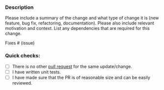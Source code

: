 ### Description

Please include a summary of the change and what type of change it is (new feature, bug fix, refactoring, documentation).
Please also include relevant motivation and context.
List any dependencies that are required for this change.

Fixes # (issue)

### Quick checks:

- [ ] There is no other [pull request](https://github.com/devarispbrown/conduit-processor-sql/pulls) for the same update/change.
- [ ] I have written unit tests.
- [ ] I have made sure that the PR is of reasonable size and can be easily reviewed.